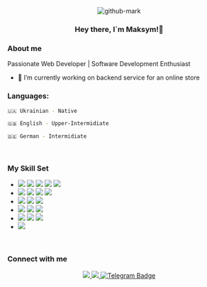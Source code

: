 <div align="center">
  
![github-mark](https://github.com/user-attachments/assets/1dca1b17-79f0-4615-9e55-415d7702fdc7)

</div>  

### <div align="center">Hey there, I`m Maksym!👋</div>  
  

### About me
Passionate Web Developer | Software Development Enthusiast

- 🔭 I’m currently working on backend service for an online store  


### Languages:

```bash 
🇺🇦 Ukrainian - Native
```
```bash 
🇬🇧 English - Upper-Intermidiate
```
```bash 
🇩🇪 German - Intermidiate
```

<br/>  


### My Skill Set  
<div >
  <ul>
    <li>
      <img src="https://img.shields.io/badge/HTML5-E34F26?style=for-the-badge&logo=html5&logoColor=white" />
      <img src="https://img.shields.io/badge/CSS-639?style=for-the-badge&logo=css&logoColor=fff" />
      <img src="https://img.shields.io/badge/React-20232A?style=for-the-badge&logo=react&logoColor=61DAFB" />
      <img src="https://img.shields.io/badge/Next.js-black?style=for-the-badge&logo=next.js&logoColor=white"/>
      <img src="https://img.shields.io/badge/Tailwind%20CSS-%2338B2AC.svg?style=for-the-badge&logo=tailwind-css&logoColor=white"/>
    </li>
    <li>
      <img src="https://img.shields.io/badge/JavaScript-323330?style=for-the-badge&logo=javascript&logoColor=F7DF1E" />
      <img src="https://img.shields.io/badge/TypeScript-007ACC?style=for-the-badge&logo=typescript&logoColor=white" />
      <img src="https://custom-icon-badges.demolab.com/badge/C%23-%23239120.svg?style=for-the-badge&logo=cshrp&logoColor=white" />
      <img src="https://img.shields.io/badge/C++-%2300599C.svg?style=for-the-badge&logo=c%2B%2B&logoColor=white" />
    </li>
    <li>
            <img src="https://img.shields.io/badge/Go-%2300ADD8.svg?style=for-the-badge&logo=go&logoColor=white" />
            <img src="https://img.shields.io/badge/Python-3776AB?style=for-the-badge&logo=python&logoColor=fff" />
      <img src="https://img.shields.io/badge/Java-%23ED8B00.svg?style=for-the-badge&logo=openjdk&logoColor=white"/>
    </li>
    <li>
      <img src="https://img.shields.io/badge/Node.js-43853D?style=for-the-badge&logo=node.js&logoColor=white" />
      <img src="https://img.shields.io/badge/Express.js-%23404d59.svg?style=for-the-badge&logo=express&logoColor=%2361DAFB" />
      <img src="https://img.shields.io/badge/.NET-404DFF?style=for-the-badge&logo=.net&logoColor=white" />
    </li>
    <li>
      <img src="https://img.shields.io/badge/MongoDB-4EA94B?style=for-the-badge&logo=mongodb&logoColor=white" />
      <img src="https://img.shields.io/badge/MySQL-00000F?style=for-the-badge&logo=mysql&logoColor=white" />
      <img src="https://img.shields.io/badge/Postgres-%23316192?style=for-the-badge&logo=postgresql&logoColor=white" />
    </li>
    <li>
      <img src="https://img.shields.io/badge/docker-%230db7ed.svg?style=for-the-badge&logo=docker&logoColor=white" />
<!--       <img src="https://img.shields.io/badge/kubernetes-%23326ce5.svg?style=for-the-badge&logo=kubernetes&logoColor=white" /> -->
    </li>
  </ul>
</div>

<br/>  


### Connect with me  
<div align="center">
<a href="https://x/refilutub" target="_blank">
<img src="https://img.shields.io/badge/X-%23000000.svg?style=for-the-badge&logo=X&logoColor=white" />
</a>
<a href="https://linkedin.com/in/refilutub" target="_blank">
<img src="https://custom-icon-badges.demolab.com/badge/LinkedIn-0A66C2?style=for-the-badge&logo=linkedin-white&logoColor=fff" />
</a>
<a href="https://t.me/maksymborsuk">
  <img src="https://img.shields.io/badge/Telegram-2CA5E0?style=for-the-badge&logo=telegram&logoColor=white" alt="Telegram Badge""
</a>
</div>  
  

<br/>  

<!--
### Github Stats  
<img src="https://github-readme-stats.vercel.app/api?username=refilutub&show_icons=true&count_private=true&hide_border=true" align="left" />  
<!--
<div align="right"><img src="https://github-readme-stats.vercel.app/api/top-langs/?username=refilutub&hide_border=true&layout=compact" align="right" /></div>  --!>
